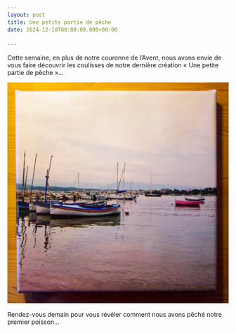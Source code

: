 ```yaml
---
layout: post
title: Une petite partie de pêche
date: 2024-12-10T00:00:00.000+00:00

---
```


Cette semaine, en plus de notre couronne de l’Avent, nous avons envie de vous faire découvrir les coulisses de notre dernière création « Une petite partie de pêche »…

![](/images/1_tableau_olivette_DxO.jpg)

Rendez-vous demain pour vous révéler comment nous avons pêché notre premier poisson…